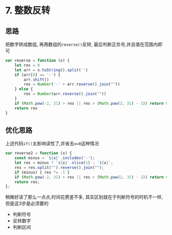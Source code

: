 # 7. 整数反转
## 思路
把数字转成数组, 再用数组的`reverse()`反转, 最后判断正负号,并且值在范围内即可
```js
var reverse = function (x) {
    let res = 0
    let arr = x.toString().split('')
    if (arr[0] == '-') {
        arr.shift()
        res = Number('-' + arr.reverse().join(""))
    } else {
        res = Number(arr.reverse().join(""))
    }
    if (Math.pow(-2, 31) > res || res > (Math.pow(2, 31) - 1)) return 0
    return res
}
```
## 优化思路
上述代码`if()`太影响读性了,并省去`x=0`这种情况

```js
var reverse2 = function (x) {
    const minus = `${x}`.includes('-');
    let res = minus ? `${x}`.slice(1) : `${x}`;
    res = res.split("").reverse().join("");
    if (minus) { res *= -1 }
    if (Math.pow(-2, 31) > res || res > (Math.pow(2, 31) - 1)) return 0
    return res;
};
```
稍微好读了那么一点点,时间花费差不多, 其实区别就在于判断符号的时机不一样,但是这3步是必须要的
*   判断符号
*   反转数字
*   判断区间